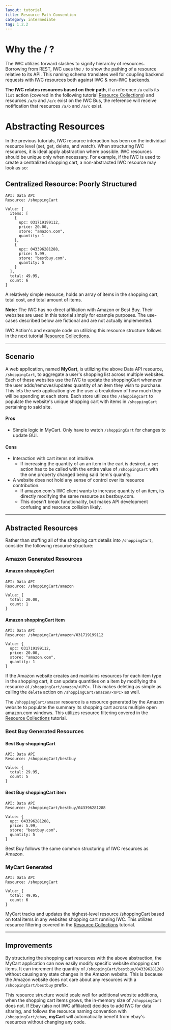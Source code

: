 ```yaml
---
layout: tutorial
title: Resource Path Convention
category: intermediate
tag: 1.2.2
---
```

# Why the / ?
The IWC utilizes forward slashes to signify hierarchy of resources. Borrowing from REST, IWC uses the `/` to show
the pathing of a resource relative to its API. This naming schema translates well for coupling backend requests with IWC
resources both against IWC & non-IWC backends.

**The IWC relates resources based on their path**, if a reference `/a` calls its
`list` action (covered in the following tutorial
[Resource Collections](05_collections.html)) and resources `/a/b` and `/a/c`
exist on the IWC Bus, the reference will receive notification that resources
`/a/b` and `/a/c` exist.

# Abstracting Resources
In the previous tutorials, IWC resource interaction has been on the individual resource level
(set, get, delete, and watch). When structuring IWC resources, it is ideal apply abstraction where possible. IWC
resources should be unique only when necessary. For example, if the IWC is used to create a centralized shopping cart,
a non-abstracted IWC resource may look as so:

## Centralized Resource: Poorly Structured
```
API: Data API
Resource: /shoppingCart

Value: {
  items: [
    {
      upc: 031719199112,
      price: 20.00,
      store: "amazon.com",
      quantity: 1
    },
    {
      upc: 043396281288,
      price: 5.99,
      store: "bestbuy.com",
      quantity: 5
    }
  ],
  total: 49.95,
  count: 6
}
```

A relatively simple resource, holds an array of items in the shopping cart, total cost, and total amount of items.

**Note:** The IWC has no direct affiliation with Amazon or Best Buy. Their websites are used in this tutorial simply
for example purposes. The use-cases described below are fictional and are not actually implemented.

IWC Action's and example code on utilizing this resource structure follows in the next tutorial
[Resource Collections](05_collections.html).
***

## Scenario
A web application, named **MyCart**, is utilizing the above Data API resource,
`/shoppingCart`,  to aggregate a user's shopping list across multiple websites.
Each of these websites use the IWC to update the shoppingCart whenever the user
adds/removes/updates quantity of an item they wish to purchase. This lets the
web application give the user a breakdown of how much they will be spending at
each store. Each store utilizes the `/shoppingCart` to populate the website's
unique shopping cart with items in `/shoppingCart` pertaining to said site.

#### Pros
 * Simple logic in MyCart. Only have to watch `/shoppingCart` for changes to update GUI.

#### Cons
 * Interaction with cart items not intuitive.
   * If increasing the quantity of an an item in the cart is desired, a `set`
    action has to be called with the entire value of `/shoppingCart` with the
    one property changed being said item's quantity.
 * A website does not hold any sense of control over its resource contribution.
   * If amazon.com's IWC client wants to increase quantity of an item, its
   directly modifying the same resource as bestbuy.com.
   * This doesn't break functionality, but makes API development confusing and
    resource collision likely.

***

## Abstracted Resources
Rather than stuffing all of the shopping cart details into `/shoppingCart`,
consider the following resource structure:

### Amazon Generated Resources

#### Amazon shoppingCart
```
API: Data API
Resource: /shoppingCart/amazon

Value: {
  total: 20.00,
  count: 1
}
```

#### Amazon shoppingCart item
```
API: Data API
Resource: /shoppingCart/amazon/031719199112

Value: {
  upc: 031719199112,
  price: 20.00,
  store: "amazon.com",
  quantity: 1
}
```

If the Amazon website creates and maintains resources for each item type in the
shopping cart, it can update quantities on a item by modifying the resource at
`/shoppingCart/amazon/<UPC>`. This makes deleting as simple as calling the
`delete` action on `/shoppingCart/amazon/<UPC>` as well.

The `/shoppingCart/amazon` resource is a resource generated by the Amazon
website to populate the summary its shopping cart across multiple open
amazon.com windows. This utilizes resource filtering covered in the
[Resource Collections](05_collections.html) tutorial.


### Best Buy Generated Resources

#### Best Buy shoppingCart
```
API: Data API
Resource: /shoppingCart/bestbuy

Value: {
  total: 29.95,
  count: 5
}
```
#### Best Buy shoppingCart item
```
API: Data API
Resource: /shoppingCart/bestbuy/043396281288

Value: {
  upc: 043396281288,
  price: 5.99,
  store: "bestbuy.com",
  quantity: 5
}
```

Best Buy follows the same common structuring of IWC resources as Amazon.

### MyCart Generated
```
API: Data API
Resource: /shoppingCart

Value: {
  total: 49.95,
  count: 6
}
```

MyCart tracks and updates the highest-level resource /shoppingCart based on
total items in any websites shopping cart running IWC.  This utilizes resource
filtering covered in the [Resource Collections](05_collections.html) tutorial.

***

## Improvements
By structuring the shopping cart resources with the above abstraction, the
MyCart application can now easily modify specific website shopping cart items.
It can increment the quantity of `/shoppingCart/bestbuy/043396281288` without
causing any state changes in the Amazon website. This is because the Amazon
website does not care about any resources with a `/shoppingCart/bestbuy` prefix.

This resource structure would scale well for additional website additions,
when the shopping cart items grows, the in-memory size of `/shoppingCart` does not.
If Ebay (also not IWC affiliated) decides to add IWC for data sharing, and
follows the resource naming convention with `/shoppingCart/ebay`, **myCart**
will automatically benefit from ebay's resources without changing any code.
